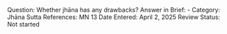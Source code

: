 Question: Whether jhāna has any drawbacks?
Answer in Brief: -
 Category: Jhāna
Sutta References: MN 13
Date Entered: April 2, 2025
Review Status: Not started